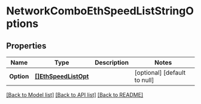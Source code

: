 # NetworkComboEthSpeedListStringOptions

## Properties
Name | Type | Description | Notes
------------ | ------------- | ------------- | -------------
**Option** | [**[]EthSpeedListOpt**](EthSpeedList_opt.md) |  | [optional] [default to null]

[[Back to Model list]](../README.md#documentation-for-models) [[Back to API list]](../README.md#documentation-for-api-endpoints) [[Back to README]](../README.md)

